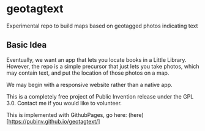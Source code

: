 # geotagtext
Experimental repo to build maps based on geotagged photos indicating text


## Basic Idea

Eventually, we want an app that lets you locate books in a Little Library. However, the repo is a simple precursor that just lets 
you take photos, which may contain text, and put the location of those photos on a map.

We may begin with a responsive website rather than a native app.

This is a completely free project of Public Invention release under the GPL 3.0. Contact me if you would like to volunteer.

This is implemented with GithubPages, go here:
(here)[https://pubinv.github.io/geotagtext/]
